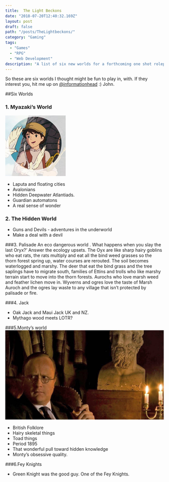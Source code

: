 ```yaml
---
title:  The Light Beckons
date: "2018-07-20T12:40:32.169Z"
layout: post
draft: false
path: "/posts/TheLightbeckons/"
category: "Gaming"
tags:
  - "Games"
  - "RPG"
  - "Web Development"
description: "A list of six new worlds for a forthcoming one shot roleplaying game."
---
```


So these are six worlds I thought might be fun to play in, with. If they interest you, hit me up on 
[@informationhead](https://twitter.com/informationhead) 
:) John.  

##Six Worlds 
### 1.  Myazaki’s World 
![pazu.jpg](./Pazu.jpg)
  * Laputa and floating cities 
  * Avalonians 
  * Hidden Deepwater Atlantiads. 
  * Guardian automatons
  * A real sense of wonder

### 2.  The Hidden World
  * Guns and Devils  -  adventures in the underworld
  * Make a deal with a devil 

###3.  Palisade
An eco dangerous world . What happens when you slay the last  Oryx?’ Answer the ecology upsets. The Oyx are like sharp hairy goblins who eat rats, the rats multiply and eat all the bind weed grasses so the thorn forest spring up, water courses are rerouted. The soil becomes waterlogged and marshy. The deer that eat the bind grass and the tree saplings have to migrate south,   families of Ettins and trolls who like marshy terrain start to move into the thorn forests. 
Aurochs who love  marsh weed and feather lichen move in.   Wyverns and ogres love the taste of Marsh Auroch and  the ogres lay waste to any village that isn’t protected by palisade or fire. 

###4.  Jack 
  * Oak Jack and Maui Jack UK and NZ.
  * Mythago wood meets LOTR? 

###5.Monty’s world
![Robert Lloyd Parry as M R James](./lloydparry2.jpg)
  * British Folklore 
  * Hairy skeletal things
  * Toad things 
  * Period 1895
  * That wonderful pull toward hidden knowledge 
  * Monty’s obsessive quality. 

###6.Fey Knights 
  * Green Knight was the good guy.  One of the Fey Knights.